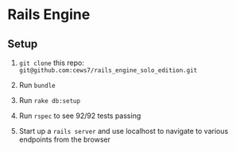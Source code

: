# Rails Engine
## Setup

1. `git clone` this repo:
`git@github.com:cews7/rails_engine_solo_edition.git`

2. Run `bundle`  

3. Run `rake db:setup`

4. Run `rspec` to see 92/92 tests passing

5. Start up a `rails server` and use localhost to navigate to various endpoints from the browser
